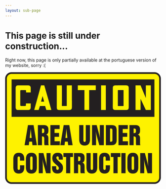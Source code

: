 ```yaml
---
layout: sub-page
---
```


# This page is still under construction...

Right now, this page is only partially available at the portuguese version of my website, sorry :(

![Area under construction sign](./assets/img/under_construction.png "Area under construction")